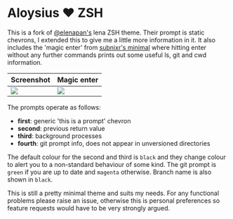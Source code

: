 # Aloysius :heart: ZSH

This is a fork of [@elenapan's](https://github.com/elenapan/dotfiles) lena ZSH
theme. Their prompt is static chevrons, I extended this to give me a little more
information in it. It also includes the 'magic enter' from [subnixr's
minimal](https://github.com/subnixr/minimal) where hitting enter without any
further commands prints out some useful ls, git and cwd information.


| Screenshot                           | Magic enter                          |
|--------------------------------------|--------------------------------------|
| ![](https://i.imgur.com/r0rbN3n.png) | ![](https://i.imgur.com/mVw9auQ.png) |


The prompts operate as follows:

- **first**: generic 'this is a prompt' chevron
- **second**: previous return value
- **third**: background processes
- **fourth**: git prompt info, does not appear in unversioned directories

The default colour for the second and third is `black` and they change colour to
alert you to a non-standard behaviour of some kind. The git prompt is `green` if
you are up to date and `magenta` otherwise. Branch name is also shown in
`black`.

This is still a pretty minimal theme and suits my needs. For any functional
problems please raise an issue, otherwise this is personal preferences so
feature requests would have to be very strongly argued.
